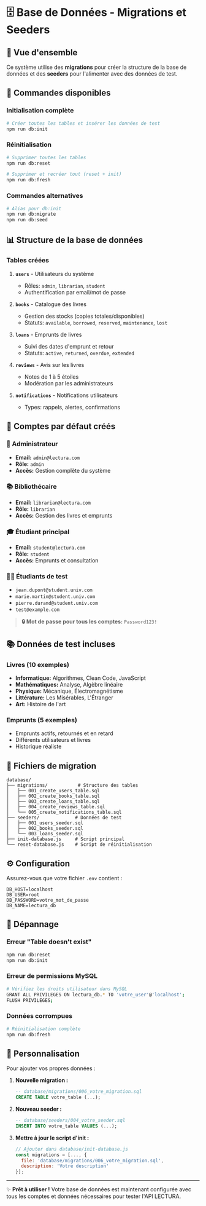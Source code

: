 # 🗄️ Base de Données - Migrations et Seeders

## 📖 Vue d'ensemble

Ce système utilise des **migrations** pour créer la structure de la base de données et des **seeders** pour l'alimenter avec des données de test.

## 🚀 Commandes disponibles

### Initialisation complète
```bash
# Créer toutes les tables et insérer les données de test
npm run db:init
```

### Réinitialisation
```bash
# Supprimer toutes les tables
npm run db:reset

# Supprimer et recréer tout (reset + init)
npm run db:fresh
```

### Commandes alternatives
```bash
# Alias pour db:init
npm run db:migrate
npm run db:seed
```

## 📊 Structure de la base de données

### Tables créées

1. **`users`** - Utilisateurs du système
   - Rôles: `admin`, `librarian`, `student`
   - Authentification par email/mot de passe

2. **`books`** - Catalogue des livres
   - Gestion des stocks (copies totales/disponibles)
   - Statuts: `available`, `borrowed`, `reserved`, `maintenance`, `lost`

3. **`loans`** - Emprunts de livres
   - Suivi des dates d'emprunt et retour
   - Statuts: `active`, `returned`, `overdue`, `extended`

4. **`reviews`** - Avis sur les livres
   - Notes de 1 à 5 étoiles
   - Modération par les administrateurs

5. **`notifications`** - Notifications utilisateurs
   - Types: rappels, alertes, confirmations

## 👥 Comptes par défaut créés

### 🔑 Administrateur
- **Email:** `admin@lectura.com`
- **Rôle:** `admin`
- **Accès:** Gestion complète du système

### 📚 Bibliothécaire
- **Email:** `librarian@lectura.com`
- **Rôle:** `librarian`
- **Accès:** Gestion des livres et emprunts

### 🎓 Étudiant principal
- **Email:** `student@lectura.com`
- **Rôle:** `student`
- **Accès:** Emprunts et consultation

### 👨‍🎓 Étudiants de test
- `jean.dupont@student.univ.com`
- `marie.martin@student.univ.com`
- `pierre.durand@student.univ.com`
- `test@example.com`

> **🔒 Mot de passe pour tous les comptes:** `Password123!`

## 📚 Données de test incluses

### Livres (10 exemples)
- **Informatique:** Algorithmes, Clean Code, JavaScript
- **Mathématiques:** Analyse, Algèbre linéaire
- **Physique:** Mécanique, Électromagnétisme
- **Littérature:** Les Misérables, L'Étranger
- **Art:** Histoire de l'art

### Emprunts (5 exemples)
- Emprunts actifs, retournés et en retard
- Différents utilisateurs et livres
- Historique réaliste

## 🔧 Fichiers de migration

```
database/
├── migrations/           # Structure des tables
│   ├── 001_create_users_table.sql
│   ├── 002_create_books_table.sql
│   ├── 003_create_loans_table.sql
│   ├── 004_create_reviews_table.sql
│   └── 005_create_notifications_table.sql
├── seeders/             # Données de test
│   ├── 001_users_seeder.sql
│   ├── 002_books_seeder.sql
│   └── 003_loans_seeder.sql
├── init-database.js     # Script principal
└── reset-database.js    # Script de réinitialisation
```

## ⚙️ Configuration

Assurez-vous que votre fichier `.env` contient :

```env
DB_HOST=localhost
DB_USER=root
DB_PASSWORD=votre_mot_de_passe
DB_NAME=lectura_db
```

## 🚨 Dépannage

### Erreur "Table doesn't exist"
```bash
npm run db:reset
npm run db:init
```

### Erreur de permissions MySQL
```bash
# Vérifiez les droits utilisateur dans MySQL
GRANT ALL PRIVILEGES ON lectura_db.* TO 'votre_user'@'localhost';
FLUSH PRIVILEGES;
```

### Données corrompues
```bash
# Réinitialisation complète
npm run db:fresh
```

## 📝 Personnalisation

Pour ajouter vos propres données :

1. **Nouvelle migration :**
   ```sql
   -- database/migrations/006_votre_migration.sql
   CREATE TABLE votre_table (...);
   ```

2. **Nouveau seeder :**
   ```sql
   -- database/seeders/004_votre_seeder.sql
   INSERT INTO votre_table VALUES (...);
   ```

3. **Mettre à jour le script d'init :**
   ```javascript
   // Ajouter dans database/init-database.js
   const migrations = [..., {
     file: 'database/migrations/006_votre_migration.sql',
     description: 'Votre description'
   }];
   ```

---

✨ **Prêt à utiliser !** Votre base de données est maintenant configurée avec tous les comptes et données nécessaires pour tester l'API LECTURA.
